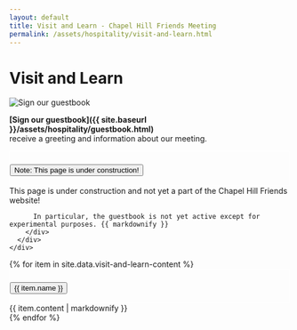 ```yaml
---
layout: default
title: Visit and Learn - Chapel Hill Friends Meeting
permalink: /assets/hospitality/visit-and-learn.html
---
```


<h1>Visit and Learn</h1>

<img class="rounded float-left img-fluid mr-3" alt="Sign our guestbook" src="{{ site.baseurl }}/assets/images/guestbook.gif">

**[Sign our guestbook]({{ site.baseurl }}/assets/hospitality/guestbook.html)**  
receive a greeting and information about our meeting.

<div class="accordion">
    <div class="card" style="border: solid 0 #fff;">
      <div style="border: solid 1px white; background-color: {% cycle '#F9D1E3', '#F9D8D1', '#F9F0D1', '#EBF9D1', '#D3F9D1', '#D1F9E8', '#D1F3F9', '#D1DBF9', '#E1D1F9', '#F9D1F9' %}" class="card-header" id="heading-visit-and-learn">
        <h3 class="mb-0">
          <button class="btn btn-link collapsed accordionButton" data-toggle="collapse" data-target="#visit-and-learn" aria-expanded="false" aria-controls="visit-and-learn">
            Note: This page is under construction!
          </button>
        </h3>
      </div>
      <div id="visit-and-learn" class="collapse autoScroll" aria-labelledby="heading-visit-and-learn" data-parent=".accordion">
        <div class="card-body">
          This page is under construction and not yet a part of the Chapel Hill Friends website!  


          In particular, the guestbook is not yet active except for experimental purposes. {{ markdownify }}
        </div>
      </div>
    </div>
</div>

<div class="accordion">
  {% for item in site.data.visit-and-learn-content %}
    <div class="card" style="border: solid 0 #fff;">
      <div style="border: solid 1px white; background-color: {% cycle '#F9D1E3', '#F9D8D1', '#F9F0D1', '#EBF9D1', '#D3F9D1', '#D1F9E8', '#D1F3F9', '#D1DBF9', '#E1D1F9', '#F9D1F9' %}" class="card-header" id="heading-{{item.tag}}">
        <h3 class="mb-0">
          <button class="btn btn-link collapsed accordionButton" data-toggle="collapse" data-target="#{{ item.tag }}" aria-expanded="false" aria-controls="{{item.tag}}">
            {{ item.name }}
          </button>
        </h3>
      </div>
      <div id="{{ item.tag }}" class="collapse autoScroll" aria-labelledby="heading-{{item-tag}}" data-parent=".accordion">
        <div class="card-body">
          {{ item.content | markdownify }}
        </div>
      </div>
    </div>
  {% endfor %}
</div>
